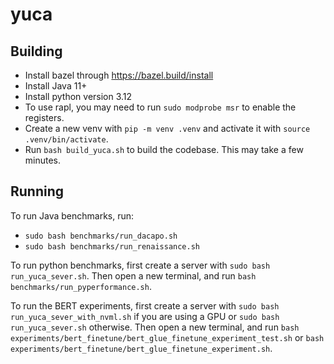 # yuca

## Building

 - Install bazel through https://bazel.build/install
 - Install Java 11+
 - Install python version 3.12
 - To use rapl, you may need to run `sudo modprobe msr` to enable the registers.
 - Create a new venv with `pip -m venv .venv` and activate it with `source .venv/bin/activate`.
 - Run `bash build_yuca.sh` to build the codebase. This may take a few minutes.

## Running

To run Java benchmarks, run:
 - `sudo bash benchmarks/run_dacapo.sh`
 - `sudo bash benchmarks/run_renaissance.sh`

To run python benchmarks, first create a server with `sudo bash run_yuca_sever.sh`. Then open a new terminal, and run `bash benchmarks/run_pyperformance.sh`.

To run the BERT experiments, first create a server with `sudo bash run_yuca_sever_with_nvml.sh` if you are using a GPU or `sudo bash run_yuca_sever.sh` otherwise. Then open a new terminal, and run `bash experiments/bert_finetune/bert_glue_finetune_experiment_test.sh` or `bash experiments/bert_finetune/bert_glue_finetune_experiment.sh`.
